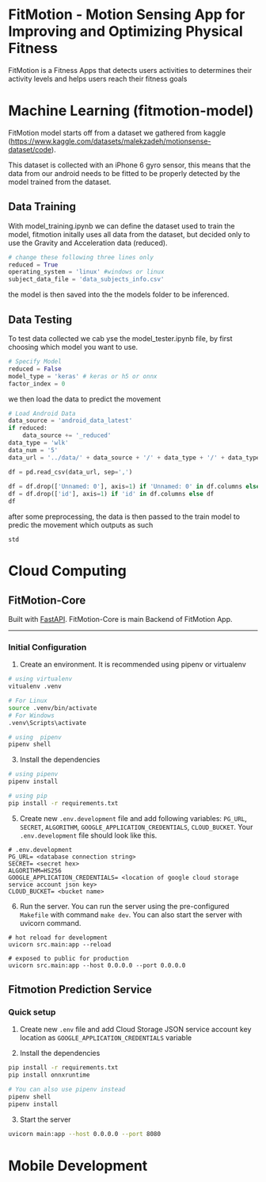 # FitMotion - Motion Sensing App for Improving and Optimizing Physical Fitness
FitMotion is a Fitness Apps that detects users activities to determines their activity levels and helps users reach their fitness goals

# Machine Learning (fitmotion-model)
FitMotion model starts off from a dataset we gathered from kaggle (https://www.kaggle.com/datasets/malekzadeh/motionsense-dataset/code).

This dataset is collected with an iPhone 6 gyro sensor, this means that the data from our android needs to be fitted to be properly detected by the model trained from the dataset.

## Data Training
With model_training.ipynb we can define the dataset used to train the model, fitmotion initally uses all data from the dataset, but decided only to use the Gravity and Acceleration data (reduced).

```python
# change these following three lines only
reduced = True
operating_system = 'linux' #windows or linux
subject_data_file = 'data_subjects_info.csv'
```

the model is then saved into the the models folder to be inferenced.

## Data Testing
To test data collected we cab yse the model_tester.ipynb file, by first choosing which model you want to use.

```python
# Specify Model
reduced = False
model_type = 'keras' # keras or h5 or onnx
factor_index = 0
```

we then load the data to predict the movement

```python
# Load Android Data
data_source = 'android_data_latest'
if reduced:
    data_source += '_reduced'
data_type = 'wlk'
data_num = '5'
data_url = '../data/' + data_source + '/' + data_type + '/' + data_type + data_num + '-SensorData.csv'

df = pd.read_csv(data_url, sep=',')
    
df = df.drop(['Unnamed: 0'], axis=1) if 'Unnamed: 0' in df.columns else df
df = df.drop(['id'], axis=1) if 'id' in df.columns else df
df
```

after some preprocessing, the data is then passed to the train model to predic the movement which outputs as such
```
std
```

# Cloud Computing

## FitMotion-Core 
Built with [FastAPI](https://fastapi.tiangolo.com/). FitMotion-Core is main Backend of FitMotion App.
<hr />

### Initial Configuration
1. Create an environment. It is recommended using pipenv or virtualenv
```bash
# using virtualenv
vitualenv .venv

# For Linux
source .venv/bin/activate
# For Windows
.venv\Scripts\activate

# using  pipenv
pipenv shell
```
3. Install the dependencies
```bash
# using pipenv
pipenv install

# using pip
pip install -r requirements.txt
```
5. Create new `.env.development` file and add following variables: `PG_URL`, `SECRET`, `ALGORITHM`, `GOOGLE_APPLICATION_CREDENTIALS`, `CLOUD_BUCKET`. Your `.env.development` file should look like this.
```
# .env.development
PG_URL= <database connection string>
SECRET= <secret hex>
ALGORITHM=HS256
GOOGLE_APPLICATION_CREDENTIALS= <location of google cloud storage service account json key>
CLOUD_BUCKET= <bucket name>
```
6. Run the server. You can run the server using the pre-configured `Makefile` with command `make dev`. You can also start the server with uvicorn command.
```
# hot reload for development
uvicorn src.main:app --reload

# exposed to public for production
uvicorn src.main:app --host 0.0.0.0 --port 0.0.0.0
```
## Fitmotion Prediction Service

### Quick setup
1. Create new `.env` file and add Cloud Storage JSON service account key location as `GOOGLE_APPLICATION_CREDENTIALS` variable

2. Install the dependencies
```bash
pip install -r requirements.txt
pip install onnxruntime

# You can also use pipenv instead
pipenv shell
pipenv install
```

3. Start the server
```bash
uvicorn main:app --host 0.0.0.0 --port 8080
```


# Mobile Development
